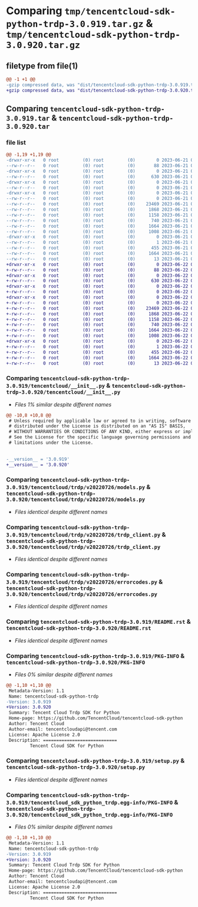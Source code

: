 # Comparing `tmp/tencentcloud-sdk-python-trdp-3.0.919.tar.gz` & `tmp/tencentcloud-sdk-python-trdp-3.0.920.tar.gz`

## filetype from file(1)

```diff
@@ -1 +1 @@
-gzip compressed data, was "dist/tencentcloud-sdk-python-trdp-3.0.919.tar", last modified: Wed Jun 21 00:39:37 2023, max compression
+gzip compressed data, was "dist/tencentcloud-sdk-python-trdp-3.0.920.tar", last modified: Thu Jun 22 00:38:17 2023, max compression
```

## Comparing `tencentcloud-sdk-python-trdp-3.0.919.tar` & `tencentcloud-sdk-python-trdp-3.0.920.tar`

### file list

```diff
@@ -1,19 +1,19 @@
-drwxr-xr-x   0 root         (0) root         (0)        0 2023-06-21 00:39:37.000000 tencentcloud-sdk-python-trdp-3.0.919/
--rw-r--r--   0 root         (0) root         (0)       88 2023-06-21 00:39:37.000000 tencentcloud-sdk-python-trdp-3.0.919/setup.cfg
-drwxr-xr-x   0 root         (0) root         (0)        0 2023-06-21 00:39:37.000000 tencentcloud-sdk-python-trdp-3.0.919/tencentcloud/
--rw-r--r--   0 root         (0) root         (0)      630 2023-06-21 00:39:36.000000 tencentcloud-sdk-python-trdp-3.0.919/tencentcloud/__init__.py
-drwxr-xr-x   0 root         (0) root         (0)        0 2023-06-21 00:39:37.000000 tencentcloud-sdk-python-trdp-3.0.919/tencentcloud/trdp/
--rw-r--r--   0 root         (0) root         (0)        0 2023-06-21 00:39:36.000000 tencentcloud-sdk-python-trdp-3.0.919/tencentcloud/trdp/__init__.py
-drwxr-xr-x   0 root         (0) root         (0)        0 2023-06-21 00:39:37.000000 tencentcloud-sdk-python-trdp-3.0.919/tencentcloud/trdp/v20220726/
--rw-r--r--   0 root         (0) root         (0)        0 2023-06-21 00:39:36.000000 tencentcloud-sdk-python-trdp-3.0.919/tencentcloud/trdp/v20220726/__init__.py
--rw-r--r--   0 root         (0) root         (0)    23469 2023-06-21 00:39:36.000000 tencentcloud-sdk-python-trdp-3.0.919/tencentcloud/trdp/v20220726/models.py
--rw-r--r--   0 root         (0) root         (0)     1868 2023-06-21 00:39:36.000000 tencentcloud-sdk-python-trdp-3.0.919/tencentcloud/trdp/v20220726/trdp_client.py
--rw-r--r--   0 root         (0) root         (0)     1158 2023-06-21 00:39:36.000000 tencentcloud-sdk-python-trdp-3.0.919/tencentcloud/trdp/v20220726/errorcodes.py
--rw-r--r--   0 root         (0) root         (0)      740 2023-06-21 00:39:36.000000 tencentcloud-sdk-python-trdp-3.0.919/README.rst
--rw-r--r--   0 root         (0) root         (0)     1664 2023-06-21 00:39:37.000000 tencentcloud-sdk-python-trdp-3.0.919/PKG-INFO
--rw-r--r--   0 root         (0) root         (0)     1008 2023-06-21 00:39:36.000000 tencentcloud-sdk-python-trdp-3.0.919/setup.py
-drwxr-xr-x   0 root         (0) root         (0)        0 2023-06-21 00:39:37.000000 tencentcloud-sdk-python-trdp-3.0.919/tencentcloud_sdk_python_trdp.egg-info/
--rw-r--r--   0 root         (0) root         (0)        1 2023-06-21 00:39:37.000000 tencentcloud-sdk-python-trdp-3.0.919/tencentcloud_sdk_python_trdp.egg-info/dependency_links.txt
--rw-r--r--   0 root         (0) root         (0)      455 2023-06-21 00:39:37.000000 tencentcloud-sdk-python-trdp-3.0.919/tencentcloud_sdk_python_trdp.egg-info/SOURCES.txt
--rw-r--r--   0 root         (0) root         (0)     1664 2023-06-21 00:39:37.000000 tencentcloud-sdk-python-trdp-3.0.919/tencentcloud_sdk_python_trdp.egg-info/PKG-INFO
--rw-r--r--   0 root         (0) root         (0)       13 2023-06-21 00:39:37.000000 tencentcloud-sdk-python-trdp-3.0.919/tencentcloud_sdk_python_trdp.egg-info/top_level.txt
+drwxr-xr-x   0 root         (0) root         (0)        0 2023-06-22 00:38:17.000000 tencentcloud-sdk-python-trdp-3.0.920/
+-rw-r--r--   0 root         (0) root         (0)       88 2023-06-22 00:38:17.000000 tencentcloud-sdk-python-trdp-3.0.920/setup.cfg
+drwxr-xr-x   0 root         (0) root         (0)        0 2023-06-22 00:38:17.000000 tencentcloud-sdk-python-trdp-3.0.920/tencentcloud/
+-rw-r--r--   0 root         (0) root         (0)      630 2023-06-22 00:38:16.000000 tencentcloud-sdk-python-trdp-3.0.920/tencentcloud/__init__.py
+drwxr-xr-x   0 root         (0) root         (0)        0 2023-06-22 00:38:17.000000 tencentcloud-sdk-python-trdp-3.0.920/tencentcloud/trdp/
+-rw-r--r--   0 root         (0) root         (0)        0 2023-06-22 00:38:16.000000 tencentcloud-sdk-python-trdp-3.0.920/tencentcloud/trdp/__init__.py
+drwxr-xr-x   0 root         (0) root         (0)        0 2023-06-22 00:38:17.000000 tencentcloud-sdk-python-trdp-3.0.920/tencentcloud/trdp/v20220726/
+-rw-r--r--   0 root         (0) root         (0)        0 2023-06-22 00:38:16.000000 tencentcloud-sdk-python-trdp-3.0.920/tencentcloud/trdp/v20220726/__init__.py
+-rw-r--r--   0 root         (0) root         (0)    23469 2023-06-22 00:38:16.000000 tencentcloud-sdk-python-trdp-3.0.920/tencentcloud/trdp/v20220726/models.py
+-rw-r--r--   0 root         (0) root         (0)     1868 2023-06-22 00:38:16.000000 tencentcloud-sdk-python-trdp-3.0.920/tencentcloud/trdp/v20220726/trdp_client.py
+-rw-r--r--   0 root         (0) root         (0)     1158 2023-06-22 00:38:16.000000 tencentcloud-sdk-python-trdp-3.0.920/tencentcloud/trdp/v20220726/errorcodes.py
+-rw-r--r--   0 root         (0) root         (0)      740 2023-06-22 00:38:16.000000 tencentcloud-sdk-python-trdp-3.0.920/README.rst
+-rw-r--r--   0 root         (0) root         (0)     1664 2023-06-22 00:38:17.000000 tencentcloud-sdk-python-trdp-3.0.920/PKG-INFO
+-rw-r--r--   0 root         (0) root         (0)     1008 2023-06-22 00:38:16.000000 tencentcloud-sdk-python-trdp-3.0.920/setup.py
+drwxr-xr-x   0 root         (0) root         (0)        0 2023-06-22 00:38:17.000000 tencentcloud-sdk-python-trdp-3.0.920/tencentcloud_sdk_python_trdp.egg-info/
+-rw-r--r--   0 root         (0) root         (0)        1 2023-06-22 00:38:17.000000 tencentcloud-sdk-python-trdp-3.0.920/tencentcloud_sdk_python_trdp.egg-info/dependency_links.txt
+-rw-r--r--   0 root         (0) root         (0)      455 2023-06-22 00:38:17.000000 tencentcloud-sdk-python-trdp-3.0.920/tencentcloud_sdk_python_trdp.egg-info/SOURCES.txt
+-rw-r--r--   0 root         (0) root         (0)     1664 2023-06-22 00:38:17.000000 tencentcloud-sdk-python-trdp-3.0.920/tencentcloud_sdk_python_trdp.egg-info/PKG-INFO
+-rw-r--r--   0 root         (0) root         (0)       13 2023-06-22 00:38:17.000000 tencentcloud-sdk-python-trdp-3.0.920/tencentcloud_sdk_python_trdp.egg-info/top_level.txt
```

### Comparing `tencentcloud-sdk-python-trdp-3.0.919/tencentcloud/__init__.py` & `tencentcloud-sdk-python-trdp-3.0.920/tencentcloud/__init__.py`

 * *Files 1% similar despite different names*

```diff
@@ -10,8 +10,8 @@
 # Unless required by applicable law or agreed to in writing, software
 # distributed under the License is distributed on an "AS IS" BASIS,
 # WITHOUT WARRANTIES OR CONDITIONS OF ANY KIND, either express or implied.
 # See the License for the specific language governing permissions and
 # limitations under the License.
 
 
-__version__ = '3.0.919'
+__version__ = '3.0.920'
```

### Comparing `tencentcloud-sdk-python-trdp-3.0.919/tencentcloud/trdp/v20220726/models.py` & `tencentcloud-sdk-python-trdp-3.0.920/tencentcloud/trdp/v20220726/models.py`

 * *Files identical despite different names*

### Comparing `tencentcloud-sdk-python-trdp-3.0.919/tencentcloud/trdp/v20220726/trdp_client.py` & `tencentcloud-sdk-python-trdp-3.0.920/tencentcloud/trdp/v20220726/trdp_client.py`

 * *Files identical despite different names*

### Comparing `tencentcloud-sdk-python-trdp-3.0.919/tencentcloud/trdp/v20220726/errorcodes.py` & `tencentcloud-sdk-python-trdp-3.0.920/tencentcloud/trdp/v20220726/errorcodes.py`

 * *Files identical despite different names*

### Comparing `tencentcloud-sdk-python-trdp-3.0.919/README.rst` & `tencentcloud-sdk-python-trdp-3.0.920/README.rst`

 * *Files identical despite different names*

### Comparing `tencentcloud-sdk-python-trdp-3.0.919/PKG-INFO` & `tencentcloud-sdk-python-trdp-3.0.920/PKG-INFO`

 * *Files 0% similar despite different names*

```diff
@@ -1,10 +1,10 @@
 Metadata-Version: 1.1
 Name: tencentcloud-sdk-python-trdp
-Version: 3.0.919
+Version: 3.0.920
 Summary: Tencent Cloud Trdp SDK for Python
 Home-page: https://github.com/TencentCloud/tencentcloud-sdk-python
 Author: Tencent Cloud
 Author-email: tencentcloudapi@tencent.com
 License: Apache License 2.0
 Description: ============================
         Tencent Cloud SDK for Python
```

### Comparing `tencentcloud-sdk-python-trdp-3.0.919/setup.py` & `tencentcloud-sdk-python-trdp-3.0.920/setup.py`

 * *Files identical despite different names*

### Comparing `tencentcloud-sdk-python-trdp-3.0.919/tencentcloud_sdk_python_trdp.egg-info/PKG-INFO` & `tencentcloud-sdk-python-trdp-3.0.920/tencentcloud_sdk_python_trdp.egg-info/PKG-INFO`

 * *Files 0% similar despite different names*

```diff
@@ -1,10 +1,10 @@
 Metadata-Version: 1.1
 Name: tencentcloud-sdk-python-trdp
-Version: 3.0.919
+Version: 3.0.920
 Summary: Tencent Cloud Trdp SDK for Python
 Home-page: https://github.com/TencentCloud/tencentcloud-sdk-python
 Author: Tencent Cloud
 Author-email: tencentcloudapi@tencent.com
 License: Apache License 2.0
 Description: ============================
         Tencent Cloud SDK for Python
```

